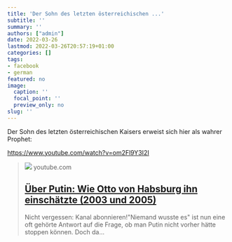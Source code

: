 ```yaml
---
title: 'Der Sohn des letzten österreichischen ...'
subtitle: ''
summary: ''
authors: ["admin"]
date: 2022-03-26
lastmod: 2022-03-26T20:57:19+01:00
categories: []
tags:
- facebook
- german
featured: no
image:
  caption: ''
  focal_point: ''
  preview_only: no
slug: ''
---
```

Der Sohn des letzten österreichischen Kaisers erweist sich hier als wahrer Prophet: 

https://www.youtube.com/watch?v=om2Fl9Y3I2I
> [![](https://i.ytimg.com/vi/om2Fl9Y3I2I/hqdefault.jpg?sqp=-oaymwEmCOADEOgC8quKqQMa8AEB-AGOBYAC4AOKAgwIABABGGUgXyhQMA8=&rs=AOn4CLAMgEX7vK0qz_bHq7oI5QlCeQxLNg)](https://www.youtube.com/watch?v=om2Fl9Y3I2I)
> youtube.com
> ## [Über Putin: Wie Otto von Habsburg ihn einschätzte (2003 und 2005)](https://www.youtube.com/watch?v=om2Fl9Y3I2I)
>
>Nicht vergessen: Kanal abonnieren!"Niemand wusste es" ist nun eine oft gehörte Antwort auf die Frage, ob man Putin nicht vorher hätte stoppen können. Doch da...


